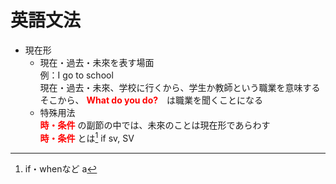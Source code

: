 # 英語文法  
* 現在形  
    - 現在・過去・未來を表す場面  
    例：I go to school  
    現在・過去・未來、学校に行くから、学生か教師という職業を意味する  
    そこから、 **<font color=#FF000 >What do you do?</font>**　は職業を聞くことになる  
    - 特殊用法  
    **<font color=#FF000 >時・条件</font>** の副節の中では、未來のことは現在形であらわす  
    **<font color=#FF000 >時・条件</font>** とは[^従属接]
    if sv, SV


[^従属接]: if・whenなど a